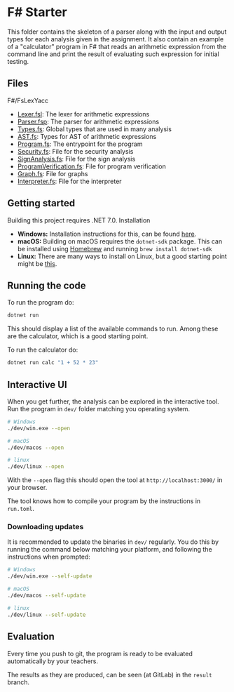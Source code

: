 # F# Starter

This folder contains the skeleton of a parser along with the input and output types for each analysis given in the assignment. It also contain an example of a "calculator" program in F# that reads an arithmetic expression from the command line and print the result of evaluating such expression for initial testing.

## Files

F#/FsLexYacc
* [Lexer.fsl](Lexer.fsl): The lexer for arithmetic expressions
* [Parser.fsp](Parser.fsp): The parser for arithmetic expressions
* [Types.fs](Types.fs): Global types that are used in many analysis
* [AST.fs](AST.fs): Types for AST of arithmetic expressions
* [Program.fs](Program.fs): The entrypoint for the program
* [Security.fs](Security.fs): File for the security analysis
* [SignAnalysis.fs](SignAnalysis.fs): File for the sign analysis
* [ProgramVerification.fs](ProgramVerification.fs): File for program verification
* [Graph.fs](Graph.fs): File for graphs
* [Interpreter.fs](Interpreter.fs): File for the interpreter


## Getting started

Building this project requires .NET 7.0. Installation

- **Windows:** Installation instructions for this, can be found [here](https://dotnet.microsoft.com/en-us/download).
- **macOS:** Building on macOS requires the `dotnet-sdk` package. This can be installed using [Homebrew](https://brew.sh) and running `brew install dotnet-sdk`
- **Linux:** There are many ways to install on Linux, but a good starting point might be [this](https://fsharp.org/use/linux/).


## Running the code

To run the program do:

```bash
dotnet run
```

This should display a list of the available commands to run. Among these are the calculator, which is a good starting point.

To run the calculator do:

```bash
dotnet run calc "1 + 52 * 23"
```

## Interactive UI

When you get further, the analysis can be explored in the interactive tool. Run the program in `dev/` folder matching you operating system.

```bash
# Windows
./dev/win.exe --open

# macOS
./dev/macos --open

# linux
./dev/linux --open
```

With the `--open` flag this should open the tool at `http://localhost:3000/` in your browser.

The tool knows how to compile your program by the instructions in `run.toml`.

### Downloading updates

It is recommended to update the binaries in `dev/` regularly. You do this by running the command below matching your platform, and following the instructions when prompted:

```bash
# Windows
./dev/win.exe --self-update

# macOS
./dev/macos --self-update

# linux
./dev/linux --self-update
```

## Evaluation

Every time you push to git, the program is ready to be evaluated automatically by your teachers.

The results as they are produced, can be seen (at GitLab) in the `result` branch.
